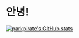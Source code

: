 # 안녕!
[![parkpirate's GitHub stats](https://github-readme-stats.vercel.app/api?username=parkpirate)](https://github.com/parkpirate/github-readme-stats)